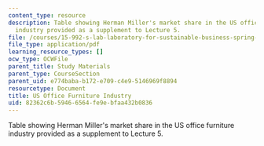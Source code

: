 ```yaml
---
content_type: resource
description: Table showing Herman Miller's market share in the US office furniture
  industry provided as a supplement to Lecture 5.
file: /courses/15-992-s-lab-laboratory-for-sustainable-business-spring-2008/82362c6b59466564fe9ebfaa432b0836_class_5.pdf
file_type: application/pdf
learning_resource_types: []
ocw_type: OCWFile
parent_title: Study Materials
parent_type: CourseSection
parent_uid: e774baba-b172-e709-c4e9-5146969f8894
resourcetype: Document
title: US Office Furniture Industry
uid: 82362c6b-5946-6564-fe9e-bfaa432b0836
---
```

Table showing Herman Miller's market share in the US office furniture industry provided as a supplement to Lecture 5.

